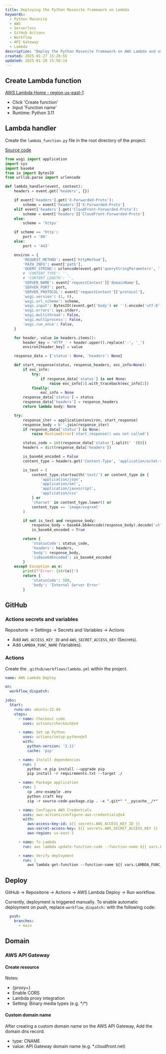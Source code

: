 ```yaml
---
title: Deploying the Python Masonite framework on Lambda
keywords:
  - Python Masonite
  - AWS
  - Serverless
  - GitHub Actions
  - Workflow
  - API Gateway
  - Lambda
description: "Deploy the Python Masonite framework on AWS Lambda and use GitHub for deployment. Create a Lambda function, write the Lambda entry point, and configure a GitHub workflow YAML file. Set up an API Gateway and configure the custom domain for access."
created: 2025-01-27 15:28:55
updated: 2025-01-28 15:50:14
---
```


## Create Lambda function

[AWS Lambda Home - region us-east-1](https://us-east-1.console.aws.amazon.com/lambda/home?region=us-east-1#/functions)

- Click 'Create function'
- Input 'Function name'
- Runtime: Python 3.11

## Lambda handler

Create the `lambda_function.py` file in the root directory of the project.

[Source code](https://github.com/chris1ding1/on-serverless)

```python
from wsgi import application
import sys
import base64
from io import BytesIO
from urllib.parse import urlencode

def lambda_handler(event, context):
    headers = event.get('headers', {})

    if event['headers'].get('X-Forwarded-Proto'):
        scheme = event['headers']['X-Forwarded-Proto']
    elif event['headers'].get('CloudFront-Forwarded-Proto'):
        scheme = event['headers']['CloudFront-Forwarded-Proto']
    else:
        scheme = 'https'

    if scheme == 'http':
        port = '80'
    else:
        port = '443'

    environ = {
        'REQUEST_METHOD': event['httpMethod'],
        'PATH_INFO': event['path'],
        'QUERY_STRING': urlencode(event.get('queryStringParameters', '') or ''),
        # 'CONTENT_TYPE': '',
        # 'CONTENT_LENGTH': '',
        'SERVER_NAME': event['requestContext']['domainName'],
        'SERVER_PORT': port,
        'SERVER_PROTOCOL': event['requestContext']['protocol'],
        'wsgi.version': (1, 0),
        'wsgi.url_scheme': scheme,
        'wsgi.input': BytesIO((event.get('body') or '').encode('utf-8')),
        'wsgi.errors': sys.stderr,
        'wsgi.multithread': False,
        'wsgi.multiprocess': False,
        'wsgi.run_once': False,
    }

    for header, value in headers.items():
        header_key = 'HTTP_' + header.upper().replace('-', '_')
        environ[header_key] = value

    response_data = {'status': None, 'headers': None}

    def start_response(status, response_headers, exc_info=None):
        if exc_info:
            try:
                if response_data['status'] is not None:
                    raise exc_info[1].with_traceback(exc_info[2])
            finally:
                exc_info = None
        response_data['status'] = status
        response_data['headers'] = response_headers
        return lambda body: None

    try:
        response_iter = application(environ, start_response)
        response_body = b''.join(response_iter)
        if response_data['status'] is None:
            raise RuntimeError('start_response() was not called')

        status_code = int(response_data['status'].split(' ')[0])
        headers = dict(response_data['headers'])

        is_base64_encoded = False
        content_type = headers.get('Content-Type', 'application/octet-stream')

        is_text = (
            content_type.startswith('text/') or content_type in {
                'application/json',
                'application/xml',
                'application/javascript',
                'application/css'
            } or
            'charset' in content_type.lower() or
            content_type == 'image/svg+xml'
        )

        if not is_text and response_body:
            response_body = base64.b64encode(response_body).decode('utf-8')
            is_base64_encoded = True

        return {
            'statusCode': status_code,
            'headers': headers,
            'body': response_body,
            'isBase64Encoded': is_base64_encoded
        }
    except Exception as e:
        print(f"Error: {str(e)}")
        return {
            'statusCode': 500,
            'body': 'Internal Server Error'
        }
```

## GitHub

### Actions secrets and variables

Repositorie -> Settings -> Secrets and Variables -> Actions

- Add `AWS_ACCESS_KEY_ID` and `AWS_SECRET_ACCESS_KEY` (Secrets).
- Add `LAMBDA_FUNC_NAME` (Variables).

### Actions

Create the `.github/workflows/lambda.yml` within the project.

```yml
name: AWS Lambda Deploy

on:
  workflow_dispatch:

jobs:
  Start:
    runs-on: ubuntu-22.04
    steps:
      - name: Checkout code
        uses: actions/checkout@v4

      - name: Set up Python
        uses: actions/setup-python@v5
        with:
          python-version: '3.11'
          cache: 'pip'

      - name: Install dependencies
        run: |
          python -m pip install --upgrade pip
          pip install -r requirements.txt --target ./

      - name: Package application
        run: |
          cp .env-example .env
          python craft key
          zip -r source-code-package.zip . -x ".git*" "__pycache__/*"

      - name: Configure AWS Credentials
        uses: aws-actions/configure-aws-credentials@v4
        with:
          aws-access-key-id: ${{ secrets.AWS_ACCESS_KEY_ID }}
          aws-secret-access-key: ${{ secrets.AWS_SECRET_ACCESS_KEY }}
          aws-region: us-east-1

      - name: To Lambda
        run: aws lambda update-function-code --function-name ${{ vars.LAMBDA_FUNC_NAME }} --zip-file fileb://source-code-package.zip

      - name: Verify deployment
        run: |
          aws lambda get-function --function-name ${{ vars.LAMBDA_FUNC_NAME }} --query 'Configuration.[LastModified, State, LastUpdateStatus]' --output table
```

## Deploy

GitHub -> Repositorie -> Actions -> AWS Lambda Deploy -> Run workflow.

Currently, deployment is triggered manually. To enable automatic deployment on push, replace `workflow_dispatch:` with the following code:

```yml
  push:
    branches:
      - main
```

## Domain

### AWS API Gateway

#### Create resource

Notes:

- {proxy+}
- Enable CORS
- Lambda proxy integration
- Setting: Binary media types (e.g. \*/\*)

#### Custom domain name

After creating a custom domain name on the AWS API Gateway, Add the domain dns record.

- type: CNAME
- value: API Gateway domain name (e.g. *.cloudfront.net)
